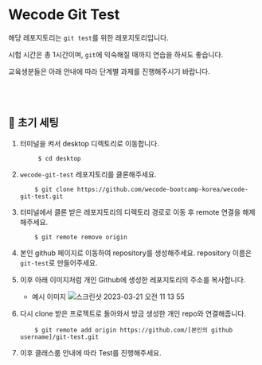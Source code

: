 # Wecode Git Test

해당 레포지토리는 `git test`를 위한 레포지토리입니다.

시험 시간은 총 1시간이며, `git`에 익숙해질 때까지 연습을 하셔도 좋습니다.

교육생분들은 아래 안내에 따라 단계별 과제를 진행해주시기 바랍니다.

<br>
<br>

## 📍 초기 세팅

1. 터미널을 켜서 desktop 디렉토리로 이동합니다.
   ```shell
        $ cd desktop
    ```

2. `wecode-git-test` 레포지토리를 클론해주세요.
   
    ```shell
        $ git clone https://github.com/wecode-bootcamp-korea/wecode-git-test.git
    ```
3. 터미널에서 클론 받은 레포지토리의 디렉토리 경로로 이동 후 remote 연결을 해제해주세요.
   
    ```shell
        $ git remote remove origin
    ```
4. 본인 github 페이지로 이동하여 repository를 생성해주세요. repository 이름은 `git-test`로 만들어주세요.


5. 이후 아래 이미지처럼 개인 Github에 생성한 레포지토리의 주소를 복사합니다.
   - 예시 이미지
   ![스크린샷 2023-03-21 오전 11 13 55](https://user-images.githubusercontent.com/78401083/226503628-aaf7a9fc-139c-470f-ba4a-3250a9b144e3.png)

6. 다시 clone 받은 프로젝트로 돌아와서 방금 생성한 개인 repo와 연결해줍니다.
   
    ```shell
        $ git remote add origin https://github.com/[본인의 github username]/git-test.git
    ```
7. 이후 클래스룸 안내에 따라 Test를 진행해주세요.
